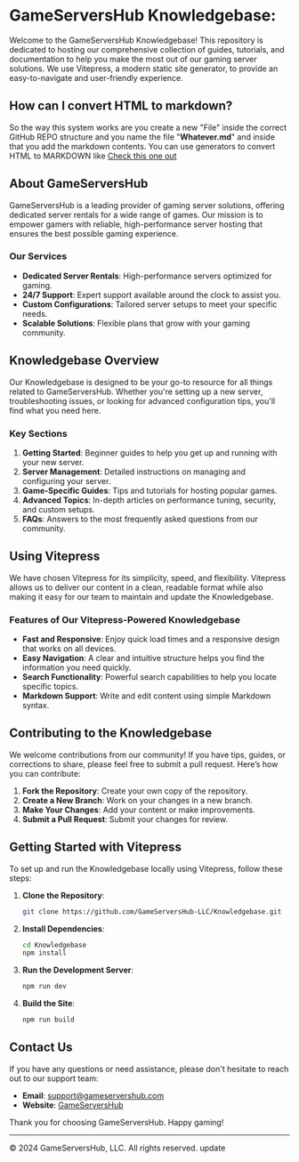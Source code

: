 # GameServersHub Knowledgebase:

Welcome to the GameServersHub Knowledgebase! This repository is dedicated to hosting our comprehensive collection of guides, tutorials, and documentation to help you make the most out of our gaming server solutions. We use Vitepress, a modern static site generator, to provide an easy-to-navigate and user-friendly experience.

## How can I convert HTML to markdown?

So the way this system works are you create a new "File" inside the correct GitHub REPO structure and you name the file "**Whatever.md**" and inside that you add the markdown contents. You can use generators to convert HTML to MARKDOWN like [Check this one out](https://codebeautify.org/html-to-markdown)

## About GameServersHub

GameServersHub is a leading provider of gaming server solutions, offering dedicated server rentals for a wide range of games. Our mission is to empower gamers with reliable, high-performance server hosting that ensures the best possible gaming experience.

### Our Services

- **Dedicated Server Rentals**: High-performance servers optimized for gaming.
- **24/7 Support**: Expert support available around the clock to assist you.
- **Custom Configurations**: Tailored server setups to meet your specific needs.
- **Scalable Solutions**: Flexible plans that grow with your gaming community.

## Knowledgebase Overview

Our Knowledgebase is designed to be your go-to resource for all things related to GameServersHub. Whether you're setting up a new server, troubleshooting issues, or looking for advanced configuration tips, you'll find what you need here.

### Key Sections

1. **Getting Started**: Beginner guides to help you get up and running with your new server.
2. **Server Management**: Detailed instructions on managing and configuring your server.
3. **Game-Specific Guides**: Tips and tutorials for hosting popular games.
4. **Advanced Topics**: In-depth articles on performance tuning, security, and custom setups.
5. **FAQs**: Answers to the most frequently asked questions from our community.

## Using Vitepress

We have chosen Vitepress for its simplicity, speed, and flexibility. Vitepress allows us to deliver our content in a clean, readable format while also making it easy for our team to maintain and update the Knowledgebase.

### Features of Our Vitepress-Powered Knowledgebase

- **Fast and Responsive**: Enjoy quick load times and a responsive design that works on all devices.
- **Easy Navigation**: A clear and intuitive structure helps you find the information you need quickly.
- **Search Functionality**: Powerful search capabilities to help you locate specific topics.
- **Markdown Support**: Write and edit content using simple Markdown syntax.

## Contributing to the Knowledgebase

We welcome contributions from our community! If you have tips, guides, or corrections to share, please feel free to submit a pull request. Here’s how you can contribute:

1. **Fork the Repository**: Create your own copy of the repository.
2. **Create a New Branch**: Work on your changes in a new branch.
3. **Make Your Changes**: Add your content or make improvements.
4. **Submit a Pull Request**: Submit your changes for review.

## Getting Started with Vitepress

To set up and run the Knowledgebase locally using Vitepress, follow these steps:

1. **Clone the Repository**:

   ```sh
   git clone https://github.com/GameServersHub-LLC/Knowledgebase.git
   ```

2. **Install Dependencies**:

   ```sh
   cd Knowledgebase
   npm install
   ```

3. **Run the Development Server**:

   ```sh
   npm run dev
   ```

4. **Build the Site**:
   ```sh
   npm run build
   ```

## Contact Us

If you have any questions or need assistance, please don't hesitate to reach out to our support team:

- **Email**: support@gameservershub.com
- **Website**: [GameServersHub](https://www.gameservershub.com)

Thank you for choosing GameServersHub. Happy gaming!

---

© 2024 GameServersHub, LLC. All rights reserved.
 update